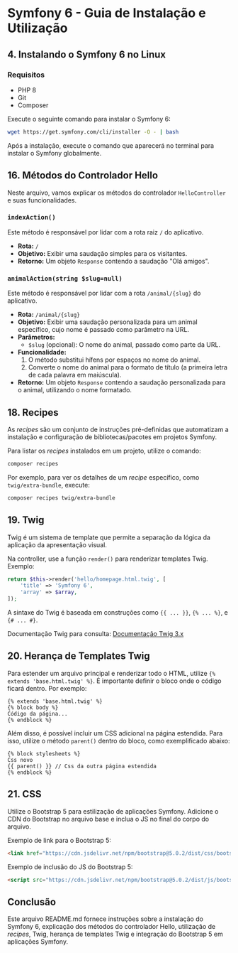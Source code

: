 # Symfony 6 - Guia de Instalação e Utilização

## 4. Instalando o Symfony 6 no Linux

### Requisitos
- PHP 8
- Git
- Composer

Execute o seguinte comando para instalar o Symfony 6:

```bash
wget https://get.symfony.com/cli/installer -O - | bash
```

Após a instalação, execute o comando que aparecerá no terminal para instalar o Symfony globalmente.

## 16. Métodos do Controlador Hello

Neste arquivo, vamos explicar os métodos do controlador `HelloController` e suas funcionalidades.

### `indexAction()`

Este método é responsável por lidar com a rota raiz `/` do aplicativo.

- **Rota:** `/`
- **Objetivo:** Exibir uma saudação simples para os visitantes.
- **Retorno:** Um objeto `Response` contendo a saudação "Olá amigos".

### `animalAction(string $slug=null)`

Este método é responsável por lidar com a rota `/animal/{slug}` do aplicativo.

- **Rota:** `/animal/{slug}`
- **Objetivo:** Exibir uma saudação personalizada para um animal específico, cujo nome é passado como parâmetro na URL.
- **Parâmetros:**
  - `$slug` (opcional): O nome do animal, passado como parte da URL.
- **Funcionalidade:**
  1. O método substitui hífens por espaços no nome do animal.
  2. Converte o nome do animal para o formato de título (a primeira letra de cada palavra em maiúscula).
- **Retorno:** Um objeto `Response` contendo a saudação personalizada para o animal, utilizando o nome formatado.

## 18. Recipes

As *recipes* são um conjunto de instruções pré-definidas que automatizam a instalação e configuração de bibliotecas/pacotes em projetos Symfony.

Para listar os *recipes* instalados em um projeto, utilize o comando:

```bash
composer recipes
```

Por exemplo, para ver os detalhes de um *recipe* específico, como `twig/extra-bundle`, execute:

```bash
composer recipes twig/extra-bundle
```

## 19. Twig

Twig é um sistema de template que permite a separação da lógica da aplicação da apresentação visual.

Na controller, use a função `render()` para renderizar templates Twig. Exemplo:

```php
return $this->render('hello/homepage.html.twig', [
    'title' => 'Symfony 6', 
    'array' => $array,
]);
```

A sintaxe do Twig é baseada em construções como `{{ ... }}`, `{% ... %}`, e `{# ... #}`.

Documentação Twig para consulta: [Documentação Twig 3.x](https://twig.symfony.com/doc/3.x/)

## 20. Herança de Templates Twig

Para estender um arquivo principal e renderizar todo o HTML, utilize `{% extends 'base.html.twig' %}`. É importante definir o bloco onde o código ficará dentro. Por exemplo:

```twig
{% extends 'base.html.twig' %}
{% block body %}
Código da página...
{% endblock %}
```

Além disso, é possível incluir um CSS adicional na página estendida. Para isso, utilize o método `parent()` dentro do bloco, como exemplificado abaixo:

```twig
{% block stylesheets %}
Css novo
{{ parent() }} // Css da outra página estendida
{% endblock %}
```

## 21. CSS

Utilize o Bootstrap 5 para estilização de aplicações Symfony. Adicione o CDN do Bootstrap no arquivo base e inclua o JS no final do corpo do arquivo.

Exemplo de link para o Bootstrap 5:

```html
<link href="https://cdn.jsdelivr.net/npm/bootstrap@5.0.2/dist/css/bootstrap.min.css" rel="stylesheet" integrity="sha384-EVSTQN3/azprG1Anm3QDgpJLIm9Nao0Yz1ztcQTwFspd3yD65VohhpuuCOmLASjC" crossorigin="anonymous">
```

Exemplo de inclusão do JS do Bootstrap 5:

```html
<script src="https://cdn.jsdelivr.net/npm/bootstrap@5.0.2/dist/js/bootstrap.bundle.min.js" integrity="sha384-MrcW6ZMFYlzcLA8Nl+NtUVF0sA7MsXsP1UyJoMp4YLEuNSfAP+JcXn/tWtIaxVXM" crossorigin="anonymous"></script>
```

## Conclusão

Este arquivo README.md fornece instruções sobre a instalação do Symfony 6, explicação dos métodos do controlador Hello, utilização de *recipes*, Twig, herança de templates Twig e integração do Bootstrap 5 em aplicações Symfony.
```
